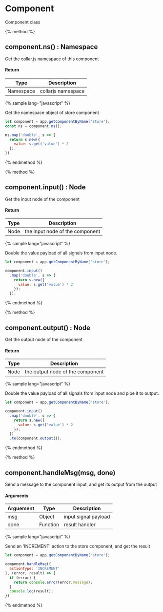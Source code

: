 # Component

Component class

{% method %}
## component.ns() : Namespace

Get the collar.js namespace of this component

#### Return

| Type | Description |
| -- | -- |
| Namespace | collarjs namespace |

{% sample lang="javascript" %}

Get the namespace object of store component

```javascript
let component = app.getComponentByName('store');
const ns = component.ns();

ns.map('double', s => {
  return s.new({
    value: s.get('value') * 2
  });
})
```

{% endmethod %}


{% method %}
## component.input() : Node

Get the input node of the component

#### Return

| Type | Description |
| -- | -- |
| Node | the input node of the component |

{% sample lang="javascript" %}

Double the value payload of all signals from input node.

```javascript
let component = app.getComponentByName('store');

component.input()
  .map('double', s => {
    return s.new({
      value: s.get('value') * 2
    });
  });
```

{% endmethod %}

{% method %}
## component.output() : Node

Get the output node of the component

#### Return

| Type | Description |
| -- | -- |
| Node | the output node of the component |

{% sample lang="javascript" %}

Double the value payload of all signals from input node and pipe it to output.

```javascript
let component = app.getComponentByName('store');

component.input()
  .map('double', s => {
    return s.new({
      value: s.get('value') * 2
    });
  })
  .to(component.output());
```

{% endmethod %}

{% method %}
## component.handleMsg(msg, done)

Send a message to the component input, and get its output from the output

#### Arguments
| Arguement | Type | Description |
| -- | -- | -- |
| msg | Object | input signal payload |
| done | Function | result handler |


{% sample lang="javascript" %}

Send an 'INCREMENT' action to the store component, and get the result

```javascript
let component = app.getComponentByName('store');

component.handleMsg({
  actionType: 'INCREMENT'
}, (error, result) => {
  if (error) {
    return console.error(error.message);
  }
  console.log(result);
})
```

{% endmethod %}

&nbsp;

&nbsp;

&nbsp;
